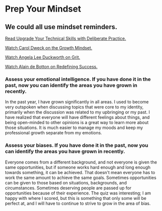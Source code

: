 
# Prep Your Mindset


## We could all use mindset reminders.

[Read Upgrade Your Technical Skills with Deliberate Practice.](https://web.archive.org/web/20160616225417/http://www.happybearsoftware.com/upgrade-your-technical-skills-with-deliberate-practice)  
  
  
[Watch Carol Dweck on the Growth Mindset.](https://www.ted.com/talks/carol_dweck_the_power_of_believing_that_you_can_improve?language=en)  
  
[Watch Angela Lee Duckworth on Grit.](https://www.ted.com/talks/angela_lee_duckworth_grit_the_power_of_passion_and_perseverance)  
  
[Watch Alain de Botton on Redefining Success.](https://www.ted.com/talks/alain_de_botton_a_kinder_gentler_philosophy_of_success)  
  
### Assess your emotional intelligence. If you have done it in the past, now you can identify the areas you have grown in recently.  
  
In the past year, I have grown significantly in all areas. I used to become very outspoken when discussing topics that were core to my identity, primarily when the discussion was related to my upbringing or my past. I have realized that everyone will have different feelings about things, and being open-minded to other opinions is a great way to learn more about those situations. It is much easier to manage my moods and keep my professional growth separate from my emotions.   
  
### Assess your biases. If you have done it in the past, now you can identify the areas you have grown in recently.  
  
Everyone comes from a different background, and not everyone is given the same opportunities, but if someone works hard enough and long enough towards something, it can be achieved. That doesn't mean everyone has to work the same amount to achieve the same goals. Sometimes opportunities can be given to those based on situations, backgrounds, and circumstances. Sometimes deserving people are passed up for opportunities because of their experience. The quiz was interesting; I am happy with where I scored, but this is something that only some will be perfect at, and I will have to continue to strive to grow in the area of bias. 

